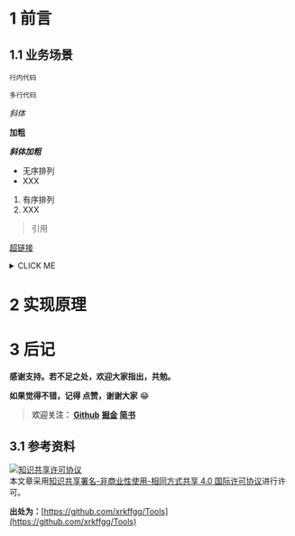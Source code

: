 # 1 前言
## 1.1 业务场景
`行内代码`
```
多行代码
```
*斜体*

**加粗**

***斜体加粗***

- 无序排列
- XXX
1. 有序排列
2. XXX

> 引用
> 
[超链接](https://github.com/xrkffgg)

<details>
<summary>CLICK ME</summary>
内容
</details>

# 2 实现原理

# 3 后记
**感谢支持。若不足之处，欢迎大家指出，共勉。**

**如果觉得不错，记得 点赞，谢谢大家** 😂 

> **欢迎关注：** [**Github**](https://github.com/xrkffgg/Tools) [**掘金**](https://juejin.im/user/59c369496fb9a00a4843a3e2/posts) [**简书**](https://www.jianshu.com/u/4ca4daac5890)
## 3.1 参考资料

<a rel="license" href="http://creativecommons.org/licenses/by-nc-sa/4.0/"><img alt="知识共享许可协议" style="border-width:0" src="https://i.creativecommons.org/l/by-nc-sa/4.0/88x31.png" /></a><br />本文章采用<a rel="license" href="http://creativecommons.org/licenses/by-nc-sa/4.0/">知识共享署名-非商业性使用-相同方式共享 4.0 国际许可协议</a>进行许可。

**出处为：**[https://github.com/xrkffgg/Tools](https://github.com/xrkffgg/Tools)